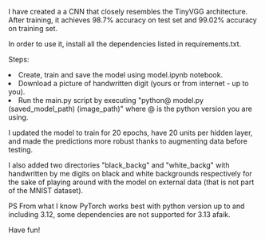 I have created a a CNN that closely resembles the TinyVGG architecture. After training, it achieves 98.7% accuracy on test set and 99.02% accuracy on training set. 

In order to use it, install all the dependencies listed in requirements.txt. 

Steps: 
<li> Create, train and save the model using model.ipynb notebook.
<li> Download a picture of handwritten digit (yours or from internet - up to you).
<li> Run the main.py script by executing "python@ model.py (saved_model_path) (image_path)" where @ is the python version you are using. 

I updated the model to train for 20 epochs, have 20 units per hidden layer, and made the predictions more robust thanks to augmenting data before testing. 

I also added two directories "black_backg" and "white_backg" with handwritten by me digits on black and white backgrounds respectively for the sake of playing around with the model on external data (that is not part of the MNIST dataset).

PS From what I know PyTorch works best with python version up to and including 3.12, some dependencies are not supported for 3.13 afaik.

Have fun!

